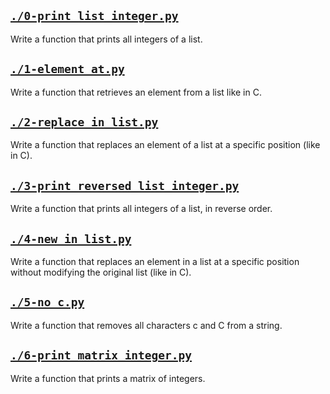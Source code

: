 
## [`./0-print_list_integer.py`](./0-print_list_integer.py)
Write a function that prints all integers of a list.

## [`./1-element_at.py`](./1-element_at.py)
Write a function that retrieves an element from a list like in C.

## [`./2-replace_in_list.py`](./2-replace_in_list.py)
Write a function that replaces an element of a list at a specific position (like in C).

## [`./3-print_reversed_list_integer.py`](./3-print_reversed_list_integer.py)
Write a function that prints all integers of a list, in reverse order.

## [`./4-new_in_list.py`](./4-new_in_list.py)
Write a function that replaces an element in a list at a specific position without modifying the original list (like in C).

## [`./5-no_c.py`](./5-no_c.py)
Write a function that removes all characters c and C from a string.

## [`./6-print_matrix_integer.py`](./6-print_matrix_integer.py)
Write a function that prints a matrix of integers.
